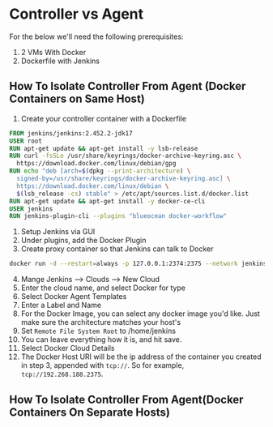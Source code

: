 # Controller vs Agent






For the below we'll need the following prerequisites: 
1. 2 VMs With Docker 
2. Dockerfile with Jenkins
## How To Isolate Controller From  Agent (Docker Containers on Same Host)
 1. Create your controller  container with a Dockerfile
```Dockerfile
FROM jenkins/jenkins:2.452.2-jdk17
USER root
RUN apt-get update && apt-get install -y lsb-release
RUN curl -fsSLo /usr/share/keyrings/docker-archive-keyring.asc \
  https://download.docker.com/linux/debian/gpg
RUN echo "deb [arch=$(dpkg --print-architecture) \
  signed-by=/usr/share/keyrings/docker-archive-keyring.asc] \
  https://download.docker.com/linux/debian \
  $(lsb_release -cs) stable" > /etc/apt/sources.list.d/docker.list
RUN apt-get update && apt-get install -y docker-ce-cli
USER jenkins
RUN jenkins-plugin-cli --plugins "blueocean docker-workflow"
```
 1. Setup Jenkins via GUI
 2. Under plugins, add the Docker Plugin
 3. Create proxy container so that Jenkins can talk to Docker
```bash
docker run -d --restart=always -p 127.0.0.1:2374:2375 --network jenkins -v /var/run/docker.sock:/var/run/docker.sock alpine/socat tcp-listen:2375,fork,reuseaddr unix-connect:/var/run/docker.sock
```
4. Mange Jenkins --> Clouds --> New Cloud
5. Enter the cloud name, and select Docker for type
6. Select Docker Agent Templates
7. Enter a Label and Name
8. For the Docker Image, you can select any docker image you'd like. Just make sure the architecture matches your host's
9. Set `Remote File System Root` to /home/jenkins
10. You can leave everything how it is, and hit save. 
11. Select Docker Cloud Details
12. The Docker Host URI will be the ip address of the container you created in step 3, appended with `tcp://`. So for example, `tcp://192.268.188.2375`. 


## How To Isolate Controller From Agent(Docker Containers On Separate Hosts)